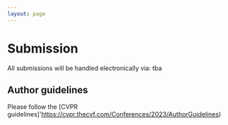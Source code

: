 ```yaml
---
layout: page  
---
```


# Submission

All submissions will be handled electronically via: tba

## Author guidelines

Please follow the [CVPR guidelines]'https://cvpr.thecvf.com/Conferences/2023/AuthorGuidelines) 
